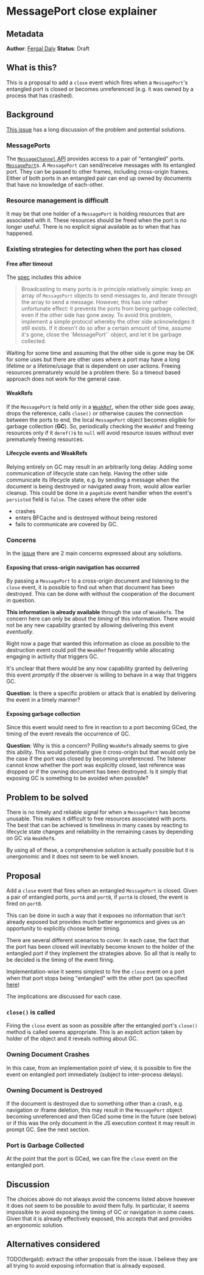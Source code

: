 # MessagePort close explainer

## Metadata

**Author**: [Fergal Daly](mailto:fergal@chromium.org)
**Status**: Draft

## What is this?

This is a proposal to add a `close` event
which fires when a `MessagePort`'s entangled port is closed
or becomes unreferenced
(e.g. it was owned by a process that has crashed).

## Background

[This issue](https://github.com/whatwg/html/issues/1766) has a long discussion of the problem and potential solutions.

### MessagePorts

The [`MessageChannel` API](https://developer.mozilla.org/en-US/docs/Web/API/MessageChannel) provides access to a pair of "entangled" ports.
[`MessagePort`](https://developer.mozilla.org/en-US/docs/Web/API/MessagePort)s.
A `MessagePort` can send/receive messages with its entangled port.
They can be passed to other frames,
including cross-origin frames.
Either of both ports in an entangled pair
can end up owned by documents that have no knowledge of each-other.

### Resource management is difficult

It may be that one holder of a `MessagePort` is holding resources
that are associated with it.
These resources should be freed
when the port is no longer useful.
There is no explicit signal available
as to when that has happened.

### Existing strategies for detecting when the port has closed

#### Free after timeout

The [spec](https://html.spec.whatwg.org/multipage/web-messaging.html#broadcasting-to-many-ports) includes this advice

> Broadcasting to many ports is in principle relatively simple: keep an array of `MessagePort` objects to send messages to, and iterate through the array to send a message. However, this has one rather unfortunate effect: it prevents the ports from being garbage collected, even if the other side has gone away. To avoid this problem, implement a simple protocol whereby the other side acknowledges it still exists. If it doesn't do so after a certain amount of time, assume it's gone, close the `MessagePort`` object, and let it be garbage collected.

Waiting for some time and assuming that the other side is gone
may be OK for some uses
but there are other uses where a port may have a long lifetime
or a lifetime/usage that is dependent on user actions.
Freeing resources prematurely would be a problem there.
So a timeout based approach does not work
for the general case.

#### WeakRefs

If the `MessagePort` is held only in a [`WeakRef`](https://developer.mozilla.org/en-US/docs/Web/JavaScript/Reference/Global_Objects/WeakRef),
when the other side goes away,
drops the reference,
calls `close()`
or otherwise causes the connection between the ports to end,
the local `MessagePort` object becomes eligible for garbage collection (**GC**).
So, periodically checking the `WeakRef` and
freeing resources only if it `deref()`s to `null`
will avoid resource issues
without ever prematurely freeing resources.

#### Lifecycle events and WeakRefs

Relying entirely on GC
may result in an arbitrarily long delay.
Adding some communication of lifecycle state can help.
Having the other side communicate its lifecycle state,
e.g. by sending a message when the document is being destroyed
or navigated away from,
would allow earlier cleanup.
This could be done in a `pagehide` event handler
when the event's `persisted` field is `false`.
The cases where the other side
- crashes
- enters BFCache and is destroyed without being restored
- fails to communicate
are covered by GC.

### Concerns

In the [issue](https://github.com/whatwg/html/issues/1766) there are 2 main concerns expressed about any solutions.

#### Exposing that cross-origin navigation has occurred

By passing a `MessagePort` to a cross-origin document
and listening to the `close` event,
it is possible to find out when that document has been destroyed.
This can be done with without the cooperation of the document in question.

**This information is already available**
through the use of `WeakRef`s.
The concern here can only be about the *timing*
of this information.
There would not be any new capability granted
by allowing delivering this event *eventually*.

Right now a page that wanted this information
as close as possible to the destruction event
could poll the `WeakRef` frequently
while allocating engaging in activity
that triggers GC.

It's unclear that there would be any now capability granted
by delivering this event *promptly*
if the observer is willing to behave in a way
that triggers GC.

**Question**: Is there a specific problem or attack
that is enabled by delivering the event in a timely manner?

#### Exposing garbage collection

Since this event would need to fire
in reaction to a port becoming GCed,
the timing of the event reveals the occurrence of GC.

**Question**: Why is this a concern?
Polling `WeakRef`s already seems to give this ability.
This would potentially give it cross-origin
but that would only be the case
if the port was closed by becoming unreferenced.
The listener cannot know whether the port was
explicitly closed,
last reference was dropped
or if the owning document has been destroyed.
Is it simply that exposing GC
is something to be avoided when possible?

## Problem to be solved

There is no timely and reliable signal for when
a `MessagePort` has become unusable.
This makes it difficult to free resources
associated with ports.
The best that can be achieved is
timeliness in many cases
by reacting to lifecycle state changes
and reliability in the remaining cases
by depending on GC via `WeakRef`s.

By using all of these,
a comprehensive solution is actually possible
but it is unergonomic and
it does not seem to be well known.

## Proposal

Add a `close` event that fires
when an entangled `MessagePort` is closed.
Given a pair of entangled ports, `portA` and `portB`,
if `portA` is closed,
the event is fired on `portB`.

This can be done in such a way
that it exposes no information that isn't already exposed
but provides much better ergonomics
and gives us an opportunity to explicitly choose better timing.

There are several different scenarios to cover.
In each case,
the fact that the port has been closed
will inevitably become known to the holder of the entangled port
if they implement the strategies above.
So all that is really to be decided
is the timing of the event firing.

Implementation-wise it seems simplest
to fire the `close` event on a port
when that port stops being "entangled" with the other port
(as specified [here](https://html.spec.whatwg.org/multipage/web-messaging.html))

The implications are discussed for each case.

### `close()` is called

Firing the `close` event as soon as possible
after the entangled port's `close()` method is called seems appropriate.
This is an explicit action taken by holder of the object
and it reveals nothing about GC.

### Owning Document Crashes

In this case,
from an implementation point of view,
it is possible to fire the event
on entangled port immediately
(subject to inter-process delays).

### Owning Document is Destroyed

If the document is destroyed due to something other than a crash,
e.g. navigation or iframe deletion,
this may result in the `MessagePort` object becoming unreferenced
and then GCed some time in the future (see below)
or if this was the only document
in the JS execution context it may result in prompt GC.
See the next section.

### Port is Garbage Collected

At the point that the port is GCed,
we can fire the `close` event on the entangled port.

## Discussion

The choices above do not always avoid the concerns listed above
however it does not seem to be possible to avoid them fully.
In particular,
it seems impossible to avoid exposing
the timing of GC or navigation
in some cases.
Given that it is already effectively exposed,
this accepts that and provides an ergonomic solution.

## Alternatives considered

TODO(fergald): extract the other proposals from the issue.
I believe they are all trying to avoid exposing information
that is already exposed.
